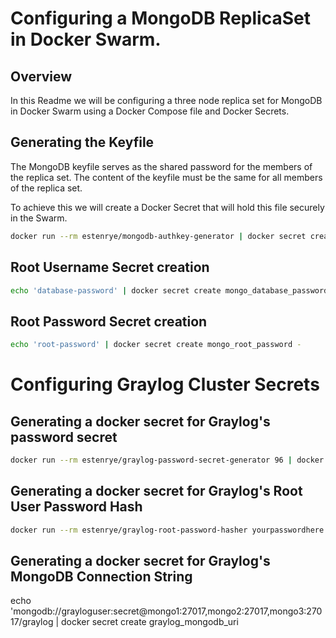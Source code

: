 # Configuring a MongoDB ReplicaSet in Docker Swarm.

## Overview

In this Readme we will be configuring a three node replica set for MongoDB in
Docker Swarm using a Docker Compose file and Docker Secrets.

## Generating the Keyfile

The MongoDB keyfile serves as the shared password for the members of the replica
set.  The content of the keyfile must be the same for all members of the replica
set.

To achieve this we will create a Docker Secret that will hold this file securely
in the Swarm.

```bash
docker run --rm estenrye/mongodb-authkey-generator | docker secret create mongo_keyfile -
```

## Root Username Secret creation

```bash
echo 'database-password' | docker secret create mongo_database_password -
```

## Root Password Secret creation

```bash
echo 'root-password' | docker secret create mongo_root_password -
```

# Configuring Graylog Cluster Secrets

## Generating a docker secret for Graylog's password secret

```bash
docker run --rm estenrye/graylog-password-secret-generator 96 | docker secret create graylog_password_secret -
```

## Generating a docker secret for Graylog's Root User Password Hash

```bash
docker run --rm estenrye/graylog-root-password-hasher yourpasswordhere | docker secret create graylog_root_password -
```

## Generating a docker secret for Graylog's MongoDB Connection String

echo 'mongodb://grayloguser:secret@mongo1:27017,mongo2:27017,mongo3:27017/graylog | docker secret create graylog_mongodb_uri